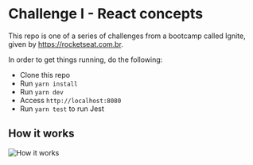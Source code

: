# Challenge I - React concepts
This repo is one of a series of challenges from a bootcamp called Ignite, given by https://rocketseat.com.br.

In order to get things running, do the following:
- Clone this repo
- Run `yarn install`
- Run `yarn dev`
- Access `http://localhost:8080`
- Run `yarn test` to run Jest

## How it works
![How it works](https://drive.google.com/uc?id=19uiOWm3HtU949ZcZHmLMi5ptnhiOWiNw)
